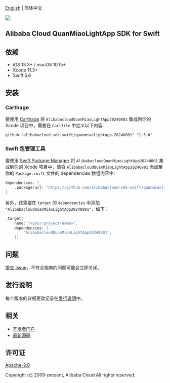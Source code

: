 [English](README.md) | 简体中文

![](https://aliyunsdk-pages.alicdn.com/icons/AlibabaCloud.svg)

## Alibaba Cloud QuanMiaoLightApp SDK for Swift

## 依赖

- iOS 13.3+ / macOS 10.15+
- Xcode 11.3+
- Swift 5.6

## 安装

### Carthage

要使用 [Carthage](https://github.com/Carthage/Carthage) 将 `AlibabacloudQuanMiaoLightApp20240801` 集成到你的 Xcode 项目中，需要在 `Cartfile` 中定义以下内容:

```ogdl
github "alibabacloud-sdk-swift/quanmiaolightapp-20240801" "1.5.0"
```

### Swift 包管理工具

要使用 [Swift Package Manager](https://swift.org/package-manager/) 将 `AlibabacloudQuanMiaoLightApp20240801` 集成到你的 Xcode 项目中，请将 `AlibabacloudQuanMiaoLightApp20240801` 添加至你的 `Package.swift` 文件的 dependencies 数组内容中:

```swift
dependencies: [
    .package(url: "https://github.com/alibabacloud-sdk-swift/quanmiaolightapp-20240801.git", from: "1.5.0")
]
```

另外，还需要在 `target` 的 `dependencies` 中添加 `"AlibabacloudQuanMiaoLightApp20240801"`，如下：

```swift
.target(
    name: "<your-project-name>",
    dependencies: [
        "AlibabacloudQuanMiaoLightApp20240801",
    ]),
```

## 问题

[提交 Issue](https://github.com/alibabacloud-sdk-swift/quanmiaolightapp-20240801/issues/new)，不符合指南的问题可能会立即关闭。

## 发行说明

每个版本的详细更改记录在[发行说明](./ChangeLog.txt)中。

## 相关

* [开发者门户](https://next.api.aliyun.com/home)
* [最新源码](https://github.com/alibabacloud-sdk-swift/quanmiaolightapp-20240801)

## 许可证

[Apache-2.0](http://www.apache.org/licenses/LICENSE-2.0)

Copyright (c) 2009-present, Alibaba Cloud All rights reserved.
